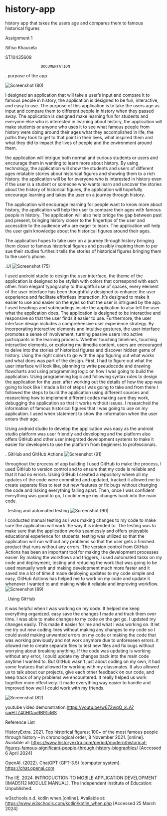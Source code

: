 # history-app
history app that takes the users age and compares them to famous historical figures 

Assignment 1

Sifiso Khausela

ST10435609

					DOCUMENTATION

. purpose of the app 

![Screenshot (80)](https://github.com/Sifisopk/history-app/assets/162301784/84a2f0e2-cc35-45dd-af51-1c398e1e83b1)

I designed an application that will take a user’s input and compare it to famous people in history, the application is designed to be fun, interactive, and easy to use. The purpose of this application is to take the users age as input and compare them to different people in history when they passed away. The application is designed make learning fun for students and everyone else who is interested in learning about history, the application will make students or anyone who uses it to see what famous people from history were doing around their ages what they accomplished in life, the paths they took to get to that point in their lives, what inspired them and what they did to impact the lives of people and the environment around them.

the application will intrigue both normal and curious students or users and encourage them in wanting to learn more about history. By using technology, the application will show the students and users of different ages relatable stories about historical figures and showing them to a rich history. the application will be for everyone who is interested in history even if the user is a student or someone who wants learn and uncover the stories about the history of historical figures, the application will hopefully encourage learning and takes the user on a journey through history.

The application will encourage learning for people want to know more about history, the application will help the user to compare their ages with famous people in history. The application will also help bridge the gap between past and present, bringing history closer to the fingertips of the user and accessible to the audience who are eager to learn. The application will help the user gain knowledge about the historical figures around their ages.

The application hopes to take user on a journey through history bringing them closer to famous historical figures and possibly inspiring them to per sue their studies further.it tells the stories of historical figures bringing them to the user’s phone.

.UI
![Screenshot (75)](https://github.com/Sifisopk/history-app/assets/162301784/9c61cdf1-56c2-4a3a-88bb-c04433ec4ae2)

I used android studio to design the user interface, the theme of the application is designed to be stylish with colors that correspond with each other. from elegant typography to thoughtful use of spaces, every element of the user interface has been thoughtfully designed to enhance the user experience and facilitate effortless interaction. It’s designed to make it easier to use and easier on the eyes so that the user is intrigued by the app. I used headings and subheadings inside the application to also tell the user what the application does. The application is designed to be interactive and responsive so that the user finds it easier to use.
Furthermore, the user interface design includes a comprehensive user experience strategy. By incorporating interactive elements and intuitive gestures, the user interface promotes a sense of involvement, turning passive users into active participants in the learning process. Whether touching timelines, touching interactive elements, or exploring multimedia content, users are encouraged to delve into the stories of historical figures and discover hidden gems of history.
Using the right colors to go with the app figuring out what works and what does was part of the design. First, I had to figure out what the user interface will look like, planning to write pseudocode and drawing flowcharts and using programming logic on how I was going to build the application. Using programming logic and following syntax rules to design the application for the user. after working out the details of how the app was going to look like I made a list of steps I was going to take and from there I followed the steps to build the application using different sources and researching how to implement different codes making sure they work, debugging the application so that it works without issues.
I researched the information of famous historical figures that I was going to use on my application. I used when statement to show the information when the user enters their age.


Using android studio to develop the application was easy as the android studio platform was user friendly and developing and the platform also offers GitHub and other user integrated development systems to make it easier for developers to use the platform from beginners to professionals. 

. GitHub and GitHub Actions
![Screenshot (91)](https://github.com/Sifisopk/myHistoryApp/assets/162301784/28fb0246-43bb-49be-8e91-f891cbb08b4e)


throughout the process of app building I used GitHub to make the process, I used GitHub to version control and to ensure that my code is reliable and that it had no errors. Using GitHub I created a repository where all my updates of the code were committed and updated, tracked.it allowed me to create separate files to test out new features or fix bugs without changing the code and risking everything falling apart. Then, once I was confident everything was good to go, I could merge my changes back into the main code.


. testing and automated testing
![Screenshot (90)](https://github.com/Sifisopk/myHistoryApp/assets/162301784/d9704cfc-5f6f-4c3f-a525-fdda64a348ca)

I conducted manual testing as I was making changes to my code to make sure the application will work the way it is intended to. The testing was to make sure that the application works seamlessly and offers enjoyable educational experience for students. testing was utilized so that the application will run without any problems so that the user gets a finished product that runs without any errors.
The version control from GitHub Actions has been an important tool for making the development processes easier. By making the workflows and triggers, I used automated tasks on my code and deployment, testing and reducing the work that was going to be used manually work and making development much more faster and it saved me a lot of time.it made deploying updates to my code simple and easy, GitHub Actions has helped me to work on my code and update it whenever I wanted to and making while it reliable and improving workflow.
![Screenshot (89)](https://github.com/Sifisopk/myHistoryApp/assets/162301784/aa3ed9c1-ae41-447c-8fad-f0aa72cf38c1)

. Using GitHub

it was helpful when I was working on my code. It helped me keep everything organized. easy save the changes I made and track them over time.
I was able to make changes to my code on the get go, I updated my changes easily. This made it easier for me and what I was working on. It let me try out new coding lines without making any changes to my code so I could avoid making unwanted errors on my code or making the code that was working previously and not work anymore due to unforeseen errors. it allowed me to create separate files to test new files and fix bugs without worrying about breaking anything. If the code was updating is working without any error, I could update my changes back into the main code anytime I wanted to. But GitHub wasn't just about coding on my own, it had some features that allowed for working with my classmates. It also allowed us to talk about our projects, give each other feedback on our code, and keep track of any problems we encountered. It really helped us work together more effectively. It made everything way easier to handle and improved how well I could work with my friends.

![Screenshot (82)](https://github.com/Sifisopk/history-app/assets/162301784/95f6c93c-9df6-40f8-85bb-b8c1b2de8e3f)

youtube video demonstration:https://youtu.be/w672wqQ_xLA?si=HTZ40HGaoRB91cMS

Reference List

HistoryExtra. 2021. Top historical figures: 100+ of the most famous people through history – in chronological order, 8 November 2021. [online]. Available at: https://www.historyextra.com/period/modern/historical-figures-famous-significant-people-through-history-biographies/ [Accessed 6 April 2024]

OpenAI. (2022). ChatGPT (GPT-3.5) [computer system]. https://chat.openai.com

The IIE. 2024. INTRODUCTION TO MOBILE APPLICATION DEVELOPMENT [IMAD5112 MODULE MANUAL]. The Independent Institute of Education: Unpublished.

w3schools.n.d. kotlin when.[online]. Available at: https://www.w3schools.com/kotlin/kotlin_when.php [Accessed 25 March 2024]
